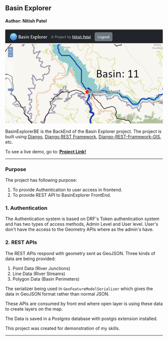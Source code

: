 ## Basin Explorer
#### Author: Nitish Patel

![Project Image](https://github.com/nitish8090/BasinExplorer-BE/blob/master/preview.png?raw=true)

BasinExplorerBE is the BackEnd of the Basin Explorer project. The project is built using [Django](https://github.com/django/django), [Django REST Framework](https://github.com/encode/django-rest-framework), [Django-REST-Framework-GIS](https://github.com/openwisp/django-rest-framework-gis), etc. 

To see a live demo, go to:
**[Project Link!](https://www.nitishpatel.in/preview/basinexplorer)**

<hr>

### Purpose
The project has following purpose:
1. To provide Authentication to user access in frontend.
2. To provide REST API to BasinExplorer FrontEnd.


### 1. Authentication
The Authentication system is based on DRF's Token authentication system and has two types of access methods, Admin Level and User level. User's don't have the access to the Geometry APIs where as the admin's have.

### 2. REST APIs
The REST APIs respond with geometry sent as GeoJSON. Three kinds of data are being provided:
1. Point Data (River Junctions)
2. Line Data (River Streams)
3. Polygon Data (Basin Perimeters)

The serializer being used in `GeoFeatureModelSerializer` which gives the data in GeoJSON format rather than normal JSON. 

These APIs are consumed by front end where open layer is using these data to create layers on the map.

The Data is saved in a Postgres database with postgis extension installed. 

This project was created for demonstration of my skills.

<hr>



